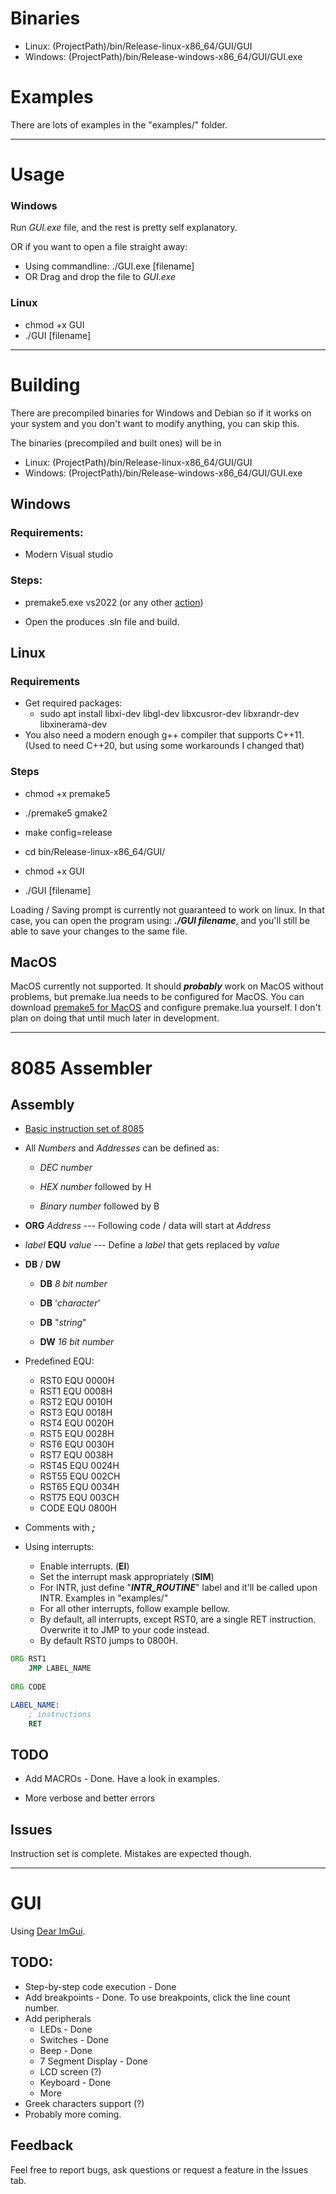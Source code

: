 # Binaries

- Linux: (ProjectPath)/bin/Release-linux-x86_64/GUI/GUI
- Windows: (ProjectPath)/bin/Release-windows-x86_64/GUI/GUI.exe

# Examples

There are lots of examples in the "examples/" folder.

---

# Usage

### Windows
Run *GUI.exe* file, and the rest is pretty self explanatory.

OR if you want to open a file straight away:
- Using commandline: ./GUI.exe [filename]
- OR Drag and drop the file to *GUI.exe*

### Linux
- chmod +x GUI
- ./GUI [filename]


---
# Building

  

There are precompiled binaries for Windows and Debian so if it works on your system and you don't want to modify anything, you can skip this.

The binaries (precompiled and built ones) will be in
- Linux: (ProjectPath)/bin/Release-linux-x86_64/GUI/GUI
- Windows: (ProjectPath)/bin/Release-windows-x86_64/GUI/GUI.exe

## Windows

  

### Requirements:
- Modern Visual studio
  
### Steps:

- premake5.exe vs2022 (or any other [action](https://premake.github.io/docs/using-premake))

- Open the produces .sln file and build.

  

## Linux

  ### Requirements
  - Get required packages: 
	- sudo apt install libxi-dev libgl-dev libxcusror-dev libxrandr-dev libxinerama-dev
  - You also need a modern enough g++ compiler that supports C++11. (Used to need C++20, but using some workarounds I changed that)

### Steps

- chmod +x premake5

- ./premake5 gmake2

- make config=release

- cd bin/Release-linux-x86_64/GUI/

- chmod +x GUI

- ./GUI [filename]

Loading / Saving prompt is currently not guaranteed to work on linux. In that case, you can open the program using: ***./GUI filename***, and you'll still be able to save your changes to the same file.
  

## MacOS

  
MacOS currently not supported.
It should ***probably*** work on MacOS without problems, but premake.lua needs to be configured for MacOS. You can download [premake5 for MacOS](https://premake.github.io/download/) and configure premake.lua yourself. I don't plan on doing that until much later in development.
  

---  

# 8085 Assembler

  

## Assembly

  

- [Basic instruction set of 8085](https://www.tutorialspoint.com/microprocessor/microprocessor_8085_instruction_sets.htm)

  

- All *Numbers* and *Addresses* can be defined as:

	-  *DEC number*

	-  *HEX number* followed by H

	-  *Binary number* followed by B
  

-  **ORG**  *Address* --- Following code / data will start at *Address*

  

-  *label*  **EQU**  *value* --- Define a *label* that gets replaced by *value*

  

-  **DB** / **DW**

	-  **DB**  *8 bit number*

	-  **DB** '*character*'

	-  **DB** "*string*"

	-  **DW**  *16 bit number*

  

- Predefined EQU:
	- RST0 EQU 0000H
	- RST1 EQU 0008H
	- RST2 EQU 0010H
	- RST3 EQU 0018H
	- RST4 EQU 0020H
	- RST5 EQU 0028H
	- RST6 EQU 0030H
	- RST7 EQU 0038H
	- RST45 EQU 0024H
	- RST55 EQU 002CH
	- RST65 EQU 0034H
	- RST75 EQU 003CH
	- CODE EQU 0800H

- Comments with ***;***

- Using interrupts:
	- Enable interrupts. (**EI**)
	- Set the interrupt mask appropriately (**SIM**)
	- For INTR, just define "***INTR_ROUTINE***" label and it'll be called upon INTR. Examples in "examples/"
	- For all other interrupts, follow example bellow.
	- By default, all interrupts, except RST0, are a single RET instruction. Overwrite it to JMP to your code instead.
	- By default RST0 jumps to 0800H.

```asm
ORG RST1
	JMP LABEL_NAME
	
ORG CODE

LABEL_NAME:
	; instructions
	RET 
```

  

## TODO

  

- Add MACROs - Done. Have a look in examples.

- More verbose and better errors



## Issues

Instruction set is complete. Mistakes are expected though.




---




# GUI
Using [Dear ImGui](https://github.com/ocornut/imgui). 
 
## TODO:
 - Step-by-step code execution - Done
 - Add breakpoints - Done. To use breakpoints, click the line count number.
 - Add peripherals
 	- LEDs - Done 
 	- Switches - Done
	- Beep - Done 
 	- 7 Segment Display - Done
 	- LCD screen (?)
 	- Keyboard - Done
 	- More
 - Greek characters support (?)
 - Probably more coming.
 
## Feedback

Feel free to report bugs, ask questions or request a feature in the Issues tab.
